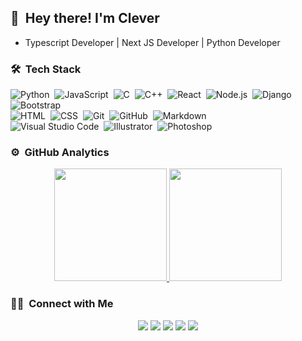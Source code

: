 <!-- <img alt="Night Coding" src="./assets/Hand%20Wave.gif" width='40' align="left"/><h2>Hi! I'm Clever</h2> -->
## 👋 &nbsp;Hey there! I'm Clever

- Typescript Developer | Next JS Developer | Python Developer 

### 🛠 &nbsp;Tech Stack

![Python](https://img.shields.io/badge/-Python-05122A?style=flat&logo=python)&nbsp;
![JavaScript](https://img.shields.io/badge/-JavaScript-05122A?style=flat&logo=javascript)&nbsp;
![C](https://img.shields.io/badge/-C-05122A?style=flat&logo=C&logoColor=A8B9CC)&nbsp;
![C++](https://img.shields.io/badge/-C++-05122A?style=flat&logo=C%2B%2B&logoColor=00599C)&nbsp;
![React](https://img.shields.io/badge/-React-05122A?style=flat&logo=react)&nbsp;
![Node.js](https://img.shields.io/badge/-Node.js-05122A?style=flat&logo=node.js)&nbsp;
![Django](https://img.shields.io/badge/-Django-05122A?style=flat&logo=django&logoColor=092E20)&nbsp;
![Bootstrap](https://img.shields.io/badge/-Bootstrap-05122A?style=flat&logo=bootstrap&logoColor=563D7C)\
![HTML](https://img.shields.io/badge/-HTML-05122A?style=flat&logo=HTML5)&nbsp;
![CSS](https://img.shields.io/badge/-CSS-05122A?style=flat&logo=CSS3&logoColor=1572B6)&nbsp;
![Git](https://img.shields.io/badge/-Git-05122A?style=flat&logo=git)&nbsp;
![GitHub](https://img.shields.io/badge/-GitHub-05122A?style=flat&logo=github)&nbsp;
![Markdown](https://img.shields.io/badge/-Markdown-05122A?style=flat&logo=markdown)\
![Visual Studio Code](https://img.shields.io/badge/-Visual%20Studio%20Code-05122A?style=flat&logo=visual-studio-code&logoColor=007ACC)&nbsp;
![Illustrator](https://img.shields.io/badge/-Illustrator-05122A?style=flat&logo=adobe-illustrator)&nbsp;
![Photoshop](https://img.shields.io/badge/-Photoshop-05122A?style=flat&logo=adobe-photoshop)&nbsp;

### ⚙️ &nbsp;GitHub Analytics

<p align="center">
<a href="https://github.com/JohnClever">
  <img height="180em" src="https://github-readme-stats-eight-theta.vercel.app/api?username=JohnClever&show_icons=true&theme=algolia&include_all_commits=true&count_private=true"/>
  <img height="180em" src="https://github-readme-stats-eight-theta.vercel.app/api/top-langs/?username=JohnClever&layout=compact&langs_count=8&theme=algolia"/>
</a>
</p>

### 🤝🏻 &nbsp;Connect with Me

<p align="center">
<a href="https://www.linktr.ee/johnclever"><img src="https://img.shields.io/badge/-linktr.ee/johnclever-3423A6?style=flat&logo=Google-Chrome&logoColor=white"/></a>
<a href="https://linkedin.com/in/john-clever-b271971a3"><img src="https://img.shields.io/badge/-John%20clever-b271971a3?style=flat&logo=Linkedin&logoColor=white"/></a>
<a href="mailto:jclever114@gmail.com"><img src="https://img.shields.io/badge/-jclever114@gmail.com-D14836?style=flat&logo=Gmail&logoColor=white"/></a>
<a href="https://instagram.com/jc_johnclever"><img src="https://img.shields.io/badge/-@jc_johnclever-E4405F?style=flat&logo=Instagram&logoColor=white"/></a>
<a href="https://www.pinterest.ca/jclever96"><img src="https://img.shields.io/badge/-@jclever96-BD081C?style=flat&logo=Pinterest&logoColor=white"/></a>
</p>
